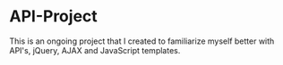 # API-Project
This is an ongoing project that I created to familiarize myself better with API's, jQuery, AJAX and JavaScript templates.
